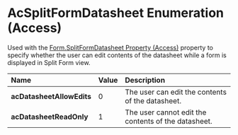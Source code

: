 
# AcSplitFormDatasheet Enumeration (Access)

Used with the [Form.SplitFormDatasheet Property (Access)](765eacb5-ef79-3b1d-6511-501ec0def22c.md) property to specify whether the user can edit contents of the datasheet while a form is displayed in Split Form view.



|**Name**|**Value**|**Description**|
|:-----|:-----|:-----|
| **acDatasheetAllowEdits**|0|The user can edit the contents of the datasheet.|
| **acDatasheetReadOnly**|1|The user cannot edit the contents of the datasheet.|
